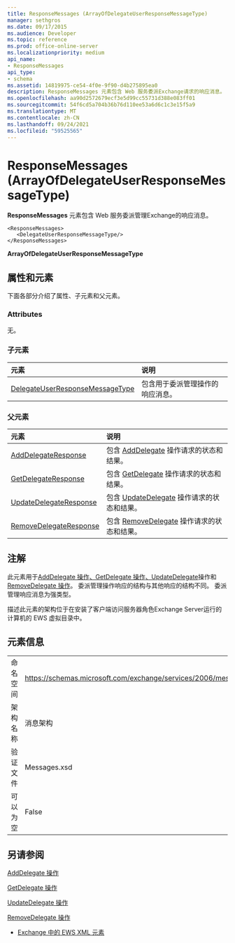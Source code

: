 ```yaml
---
title: ResponseMessages (ArrayOfDelegateUserResponseMessageType)
manager: sethgros
ms.date: 09/17/2015
ms.audience: Developer
ms.topic: reference
ms.prod: office-online-server
ms.localizationpriority: medium
api_name:
- ResponseMessages
api_type:
- schema
ms.assetid: 14819975-ce54-4f0e-9f90-d4b275895ea0
description: ResponseMessages 元素包含 Web 服务委派Exchange请求的响应消息。
ms.openlocfilehash: aa90d2572679ecf3e5d99cc55731d388e083ff01
ms.sourcegitcommit: 54f6cd5a704b36b76d110ee53a6d6c1c3e15f5a9
ms.translationtype: MT
ms.contentlocale: zh-CN
ms.lasthandoff: 09/24/2021
ms.locfileid: "59525565"
---
```

# <a name="responsemessages-arrayofdelegateuserresponsemessagetype"></a>ResponseMessages (ArrayOfDelegateUserResponseMessageType)

**ResponseMessages** 元素包含 Web 服务委派管理Exchange的响应消息。 
  
```
<ResponseMessages>
   <DelegateUserResponseMessageType/>
</ResponseMessages>
```

 **ArrayOfDelegateUserResponseMessageType**
## <a name="attributes-and-elements"></a>属性和元素

下面各部分介绍了属性、子元素和父元素。
  
### <a name="attributes"></a>Attributes

无。
  
### <a name="child-elements"></a>子元素

|**元素**|**说明**|
|:-----|:-----|
|[DelegateUserResponseMessageType](delegateuserresponsemessagetype.md) <br/> |包含用于委派管理操作的响应消息。  <br/> |
   
### <a name="parent-elements"></a>父元素

|**元素**|**说明**|
|:-----|:-----|
|[AddDelegateResponse](adddelegateresponse.md) <br/> |包含 [AddDelegate](adddelegate-operation.md) 操作请求的状态和结果。  <br/> |
|[GetDelegateResponse](getdelegateresponse.md) <br/> |包含 [GetDelegate](getdelegate-operation.md) 操作请求的状态和结果。  <br/> |
|[UpdateDelegateResponse](updatedelegateresponse.md) <br/> |包含 [UpdateDelegate](updatedelegate-operation.md) 操作请求的状态和结果。  <br/> |
|[RemoveDelegateResponse](removedelegateresponse.md) <br/> |包含 [RemoveDelegate](removedelegate-operation.md) 操作请求的状态和结果。  <br/> |
   
## <a name="remarks"></a>注解

此元素用于[AddDelegate 操作](adddelegate-operation.md)[、GetDelegate 操作](getdelegate-operation.md)[、UpdateDelegate](updatedelegate-operation.md)操作和[RemoveDelegate 操作](removedelegate-operation.md)。 委派管理操作响应的结构与其他响应的结构不同。 委派管理响应消息为强类型。
  
描述此元素的架构位于在安装了客户端访问服务器角色Exchange Server运行的计算机的 EWS 虚拟目录中。
  
## <a name="element-information"></a>元素信息

|||
|:-----|:-----|
|命名空间  <br/> |https://schemas.microsoft.com/exchange/services/2006/messages  <br/> |
|架构名称  <br/> |消息架构  <br/> |
|验证文件  <br/> |Messages.xsd  <br/> |
|可以为空  <br/> |False  <br/> |
   
## <a name="see-also"></a>另请参阅



[AddDelegate 操作](adddelegate-operation.md)
  
[GetDelegate 操作](getdelegate-operation.md)
  
[UpdateDelegate 操作](updatedelegate-operation.md)
  
[RemoveDelegate 操作](removedelegate-operation.md)


- [Exchange 中的 EWS XML 元素](ews-xml-elements-in-exchange.md)

